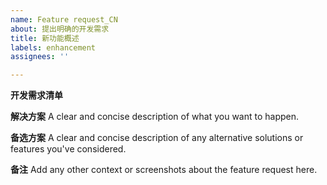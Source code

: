 ```yaml
---
name: Feature request_CN
about: 提出明确的开发需求
title: 新功能概述
labels: enhancement
assignees: ''

---
```


**开发需求清单**

**解决方案**
A clear and concise description of what you want to happen.

**备选方案**
A clear and concise description of any alternative solutions or features you've considered.

**备注**
Add any other context or screenshots about the feature request here.
